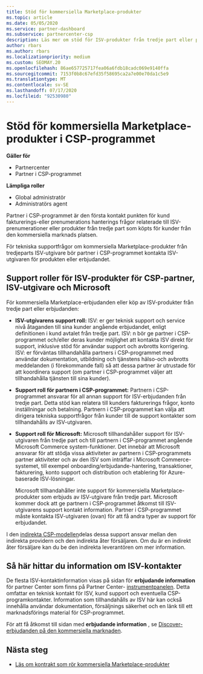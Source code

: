 ```yaml
---
title: Stöd för kommersiella Marketplace-produkter
ms.topic: article
ms.date: 05/05/2020
ms.service: partner-dashboard
ms.subservice: partnercenter-csp
description: Läs mer om stöd för ISV-produkter från tredje part eller prenumerationer i CSP-programmets kommersiella marknads plats.
author: rbars
ms.author: rbars
ms.localizationpriority: medium
ms.custom: SEOMAY.20
ms.openlocfilehash: 86ae657725717fea06a6fdb18cadc069e9140ffa
ms.sourcegitcommit: 7153f0b8c67efd35f58695ca2a7e00e70da1c5e9
ms.translationtype: MT
ms.contentlocale: sv-SE
ms.lasthandoff: 07/17/2020
ms.locfileid: "92530980"
---
```

# <a name="support-for-commercial-marketplace-products-in-the-csp-program"></a>Stöd för kommersiella Marketplace-produkter i CSP-programmet

**Gäller för**

- Partnercenter
- Partner i CSP-programmet

**Lämpliga roller**

- Global administratör
- Administratörs agent

Partner i CSP-programmet är den första kontakt punkten för kund fakturerings-eller prenumerations hanterings frågor relaterade till ISV-prenumerationer eller produkter från tredje part som köpts för kunder från den kommersiella marknads platsen.

För tekniska supportfrågor om kommersiella Marketplace-produkter från tredjeparts ISV-utgivare bör partner i CSP-programmet kontakta ISV-utgivaren för produkten eller erbjudandet.

## <a name="support-roles-of-isv-products-for-csp-partners-isv-publishers-and-microsoft"></a>Support roller för ISV-produkter för CSP-partner, ISV-utgivare och Microsoft

För kommersiella Marketplace-erbjudanden eller köp av ISV-produkter från tredje part eller erbjudanden:

- **ISV-utgivarens support roll:** ISV: er ger teknisk support och service nivå åtaganden till sina kunder angående erbjudandet, enligt definitionen i kund avtalet från tredje part. ISV: n bör ge partner i CSP-programmet och/eller deras kunder möjlighet att kontakta ISV direkt för support, inklusive stöd för användar support och avbrotts korrigering. ISV: er förväntas tillhandahålla partners i CSP-programmet med användar dokumentation, utbildning och tjänstens hälso-och avbrotts meddelanden (i förekommande fall) så att dessa partner är utrustade för att koordinera support (om partner i CSP-programmet väljer att tillhandahålla tjänsten till sina kunder).

- **Support roll för partnern i CSP-programmet:** Partnern i CSP-programmet ansvarar för all annan support för ISV-erbjudanden från tredje part. Detta stöd kan relatera till kunders fakturerings frågor, konto inställningar och betalning. Partnern i CSP-programmet kan välja att dirigera tekniska supportfrågor från kunder till de support kontakter som tillhandahålls av ISV-utgivaren.

- **Support roll för Microsoft:** Microsoft tillhandahåller support för ISV-utgivaren från tredje part och till partnern i CSP-programmet angående Microsoft Commerce system-funktioner. Det innebär att Microsoft ansvarar för att stödja vissa aktiviteter av partnern i CSP-programmets partner aktiviteter och av den ISV som inträffar i Microsoft Commerce-systemet, till exempel onboarding/erbjudande-hantering, transaktioner, fakturering, konto support och distribution och etablering för Azure-baserade ISV-lösningar.

    Microsoft tillhandahåller inte support för kommersiella Marketplace-produkter som erbjuds av ISV-utgivare från tredje part. Microsoft kommer dock att ge partnern i CSP-programmet åtkomst till ISV-utgivarens support kontakt information. Partner i CSP-programmet måste kontakta ISV-utgivaren (ovan) för att få andra typer av support för erbjudandet.

I den [indirekta CSP-modellen](csp-overview.md#indirect-model)delas dessa support ansvar mellan den indirekta providern och den indirekta åter försäljaren. Om du är en indirekt åter försäljare kan du be den indirekta leverantören om mer information.

## <a name="how-to-find-isv-contact-information"></a>Så här hittar du information om ISV-kontakter

De flesta ISV-kontaktinformation visas på sidan för **erbjudande information** för partner Center som finns på Partner Center- [instrumentpanelen](https://partner.microsoft.com/dashboard). Detta omfattar en teknisk kontakt för ISV, kund support och eventuella CSP-programkontakter. Information som tillhandahålls av ISV här kan också innehålla användar dokumentation, försäljnings säkerhet och en länk till ett marknadsförings material för CSP-programmet.

För att få åtkomst till sidan med **erbjudande information** , se [Discover-erbjudanden på den kommersiella marknaden](csp-commercial-marketplace-discover.md#view-marketplace-offers-in-partner-center).

## <a name="next-steps"></a>Nästa steg

- [Läs om kontrakt som rör kommersiella Marketplace-produkter](csp-commercial-marketplace-contracting.md)
